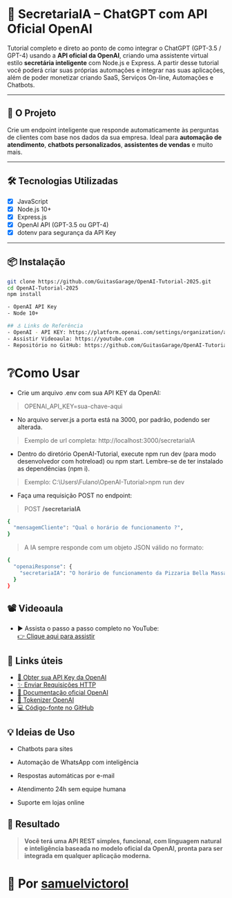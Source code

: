 # 🤖 SecretariaIA – ChatGPT com API Oficial OpenAI

Tutorial completo e direto ao ponto de como integrar o ChatGPT (GPT-3.5 / GPT-4) usando a **API oficial da OpenAI**, criando uma assistente virtual estilo **secretária inteligente** com Node.js e Express. A partir desse tutorial você poderá criar suas próprias automações e integrar nas suas aplicações, além de poder monetizar criando SaaS, Serviços On-line, Automações e Chatbots.

---

## 🚀 O Projeto

Crie um endpoint inteligente que responde automaticamente às perguntas de clientes com base nos dados da sua empresa. Ideal para **automação de atendimento**, **chatbots personalizados**, **assistentes de vendas** e muito mais.

---

## 🛠️ Tecnologias Utilizadas

- [x] JavaScript
- [x] Node.js 10+
- [x] Express.js
- [x] OpenAI API (GPT-3.5 ou GPT-4)
- [x] dotenv para segurança da API Key

---

## 📦 Instalação

```bash
git clone https://github.com/GuitasGarage/OpenAI-Tutorial-2025.git
cd OpenAI-Tutorial-2025
npm install

- OpenAI API Key
- Node 10+

## ⚓ Links de Referência
- OpenAI - API KEY: https://platform.openai.com/settings/organization/api-keys
- Assistir Videoaula: https://youtube.com
- Repositório no GitHub: https://github.com/GuitasGarage/OpenAI-Tutorial-2025
```

# ❔Como Usar

- Crie um arquivo .env com sua API KEY da OpenAI:
> OPENAI_API_KEY=sua-chave-aqui
- No arquivo server.js a porta está na 3000, por padrão, podendo ser alterada.
> Exemplo de url completa: http://localhost:3000/secretariaIA
- Dentro do diretório OpenAI-Tutorial, execute npm run dev (para modo desenvolvedor com hotreload) ou npm start. Lembre-se de ter instalado as dependências (npm i).
>  Exemplo: C:\Users\Fulano\OpenAI-Tutorial>npm run dev

- Faça uma requisição POST no endpoint:

> POST <strong>/secretariaIA</strong>

```bash
{
  "mensagemCliente": "Qual o horário de funcionamento ?",
}
```
> A IA sempre responde com um objeto JSON válido no formato:
```bash
{
  "openaiResponse": {
    "secretariaIA": "O horário de funcionamento da Pizzaria Bella Massa é todos os dias das 18h às 23h."
  }
}
```
## 📽️ Videoaula

- ▶️ Assista o passo a passo completo no YouTube:<br>
[👉 Clique aqui para assistir](https://youtu.be/c37RlGlnI2k)

## 🔗 Links úteis
- [🔑 Obter sua API Key da OpenAI](https://platform.openai.com/api-keys)
- [✨ Enviar Requisições HTTP](https://hoppscotch.io/)
- [📘 Documentação oficial OpenAI](https://platform.openai.com/docs/api-reference/introduction)
- [🎲 Tokenizer OpenAI](https://platform.openai.com/tokenizer)
- [💻 Código-fonte no GitHub](https://github.com/GuitasGarage/OpenAI-Tutorial-2025?tab=readme-ov-file)

## 💡 Ideias de Uso
- Chatbots para sites

- Automação de WhatsApp com inteligência

- Respostas automáticas por e-mail

- Atendimento 24h sem equipe humana

- Suporte em lojas online

## 🧠 Resultado
> <strong>Você terá uma API REST simples, funcional, com linguagem natural e inteligência baseada no modelo oficial da OpenAI, pronta para ser integrada em qualquer aplicação moderna.</strong>

# 📍 Por [samuelvictorol](https://samuelvictorol.github.io/portfolio)
